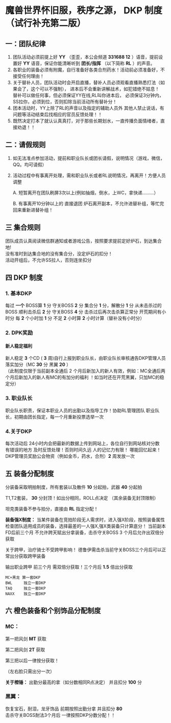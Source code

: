 魔兽世界怀旧服，秩序之源， DKP 制度（试行补充第二版）
====

## 一：团队纪律
1. 团队活动必须前提上好 **YY** （歪歪，本公会频道 **331688 12**  ）语音，提前设置好 **YY** 语音，保证你能清晰听到 **团长/指挥** （以下简称 **RL** ）的声音。
1. 各职业的装备必须有附魔，自行准备好各类合剂药水！活动前必须准备好，不接受任何理由！
1. 关于替补人员，团队活动时会开启直播，替补人员必须观看直播熟悉打法（如果会了，这个可以不强制）， 进本后不会重新讲解战术，如犯错绝不姑息！  
替补可以做任何事，但必须保证YY在线,RL叫你进本后，  必须保证3分钟内，SS拉你，必须到位，否则扣除当前活动所有替补分！  
1. 团本活动时，YY上除了RL的声音以及指定的辅助人员外 其他人禁止说话，有问题等活动结束后找相应的官员反馈处理！！
1. 既然决定打本了就认认真真打，对于那些长期划水，一直传播负面情绪者，直接劝退！！

## 二：请假规则
1. 如无法准点参加活动，提前和职业队长或团长请假，说明情况（游戏，微信，QQ。均可请假）
1. 活动过程中有事离开处理，需和职业队长或者RL说明情况，再离开！方便人员调整

    A. 短暂离开在团队刷屏3次以上(例如抽烟，倒水，上WC，拿快递.........）

    B. 有事离开10分钟以上的 直接退团 炉石离开副本，不允许进替补组，等忙完回来重新进替补组！

## 三 集合规则
团队成员认真阅读微信群通知或者游戏公告，按照要求提前定好炉石，到达集合地!  
没有准时到达集合地的没有集合分，没定炉石的扣分！  
活动开组后，不允许SS拉人，否则连坐扣分

## 四 DKP 制度

### 1. 基本DKP
每过 **一个** BOSS算 **1** 分  守关BOSS **2** 分 集合分 **1** 分，解散分 **1** 分
从未击杀过的BOSS 顺利击杀后 **2** 分 守关BOSS **4** 分 击杀过后再次击杀算正常分
开荒期间有小时分 每 **2** 个小时加 **1** 分 不足 **2** 小时算 **2** 小时计算（替补没有小时分）

### 2. DPK奖励

#### 新人稳定福利
新人稳定 **3** 个CD ( **3** 周)自行上报到职业队长，由职业队长审核通告DKP管理人员落实加分（MC **30** 分 黑翼 **20**  ）  
（此制度仅限于当前副本全通后 2 个月后新加入的新人有效，例如：MC全通后两个月后新加入的新人有MC的有加分的福利 ！如当时还在开荒黑翼，只加MC的稳定分）

### 3. 职业队长
职业队长职责，保证本职业人员的出勤以及指导工作！协助RL管理团队
职业队长，初期由团长指定，每一个月重新投票选举一次

### 4.关于DKP
每次活动后 24小时内会把最新的数据上传到网站上，各位自行到网站核对分数  
有错误的地方 及时反馈处理！否则时间久远 人的记忆力有限！ 哪能回忆起来！  
DKP管理员奖励公会物资（例如金币，药水，合剂）**2** 周发放一次  

## 五 装备分配制度

分装备采取明拍制度，所有套装以及散件 **10** 分起拍，武器 **40** 分起拍  

T1,T2套装， **30** 分封顶！如出分相同，ROLL点决定 （其余装备无封顶限制）  

坦克类装备不参与拍分，直接由 **RL** 指定分配！  

**装备强X制度：** 当某件装备在竞拍阶段无人需求时，进入强X阶段，按照装备属性检查团队适用成员的装备，选择最差的一人强X,强X类装备只计算底分！
当前副本FD后前三个月 不允许跨天赋出分拿装备，击杀守关BOSS 3 个月后允许出双倍分获取  

关于跨甲，治疗骑士不受跨甲影响！ 德鲁伊需击杀当前守关BOSS三个月后可以正常出分获取跨甲装备  

输出职业跨甲 前三个月 需双倍分获取！三个月后 **1.5** 倍出分获取

    MC+黑龙 算一套DKP
    BWL     独立一套DKP
    TAQ     独立一套DKP
    NAXX    独立一套DKP

## 六 橙色装备和个别饰品分配制度

### MC：

第一把风剑 **MT** 获取

第二把风剑 **2T** 获取

第三把以后一律按分获取！

（左右脸只需出分一次）  

**关于橙锤：** 出勤分最高的拿（如分数相同R点决定） 并且扣分 **100** 分

### 黑翼：

恢复宝石，耐泪，龙牙饰品 前期按照出勤分拿 并且扣分 **80**  
击杀守关BOSS耐法3个月后 一律按照DKP分数分配！！  
